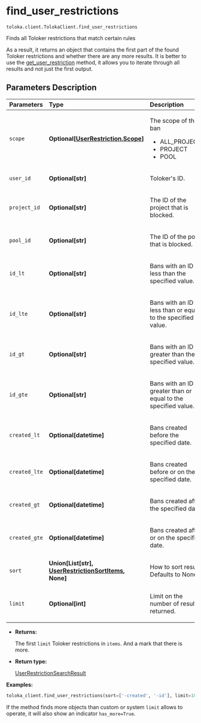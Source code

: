 # find_user_restrictions
`toloka.client.TolokaClient.find_user_restrictions`

Finds all Toloker restrictions that match certain rules


As a result, it returns an object that contains the first part of the found Toloker restrictions and whether there
are any more results.
It is better to use the [get_user_restriction](toloka.client.TolokaClient.get_user_restriction.md) method, it allows you to iterate through all results
and not just the first output.

## Parameters Description

| Parameters | Type | Description |
| :----------| :----| :-----------|
`scope`|**Optional\[[UserRestriction.Scope](toloka.client.user_restriction.UserRestriction.Scope.md)\]**|<p>The scope of the ban<ul><li>ALL_PROJECTS</li><li>PROJECT</li><li>POOL</li></ul></p>
`user_id`|**Optional\[str\]**|<p>Toloker&#x27;s ID.</p>
`project_id`|**Optional\[str\]**|<p>The ID of the project that is blocked.</p>
`pool_id`|**Optional\[str\]**|<p>The ID of the pool that is blocked.</p>
`id_lt`|**Optional\[str\]**|<p>Bans with an ID less than the specified value.</p>
`id_lte`|**Optional\[str\]**|<p>Bans with an ID less than or equal to the specified value.</p>
`id_gt`|**Optional\[str\]**|<p>Bans with an ID greater than the specified value.</p>
`id_gte`|**Optional\[str\]**|<p>Bans with an ID greater than or equal to the specified value.</p>
`created_lt`|**Optional\[datetime\]**|<p>Bans created before the specified date.</p>
`created_lte`|**Optional\[datetime\]**|<p>Bans created before or on the specified date.</p>
`created_gt`|**Optional\[datetime\]**|<p>Bans created after the specified date.</p>
`created_gte`|**Optional\[datetime\]**|<p>Bans created after or on the specified date.</p>
`sort`|**Union\[List\[str\], [UserRestrictionSortItems](toloka.client.search_requests.UserRestrictionSortItems.md), None\]**|<p>How to sort result. Defaults to None.</p>
`limit`|**Optional\[int\]**|<p>Limit on the number of results returned.</p>

* **Returns:**

  The first `limit` Toloker restrictions in `items`.
And a mark that there is more.

* **Return type:**

  [UserRestrictionSearchResult](toloka.client.search_results.UserRestrictionSearchResult.md)

**Examples:**

```python
toloka_client.find_user_restrictions(sort=['-created', '-id'], limit=10)
```

If the method finds more objects than custom or system `limit` allows to operate, it will also show an indicator `has_more=True`.
